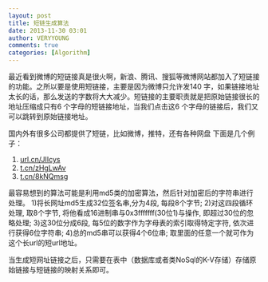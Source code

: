 ```yaml
---
layout: post
title: 短链生成算法
date: 2013-11-30 03:01
author: VERYYOUNG
comments: true
categories: [Algorithm]
---
```

最近看到微博的短链接真是很火啊，新浪、腾讯、搜狐等微博网站都加入了短链接的功能。之所以要是使用短链接，主要是因为微博只允许发140 字，如果链接地址太长的话，那么发送的字数将大大减少。短链接的主要职责就是把原始链接很长的地址压缩成只有6 个字母的短链接地址，当我们点击这6 个字母的链接后，我们又可以跳转到原始链接地址。

国内外有很多公司都提供了短链，比如微博，推特，还有各种网盘
下面是几个例子：
1.  <a href="http://url.cn/JIIcys ">url.cn/JIIcys </a>
2.  <a href="http://t.cn/zHgLwAv" >t.cn/zHgLwAv</a>
3.  <a href="http://t.cn/8kNQmsg" >t.cn/8kNQmsg</a>

最容易想到的算法可能是利用md5类的加密算法，然后针对加密后的字符串进行处理。
1)将长网址md5生成32位签名串,分为4段, 每段8个字节;
2)对这四段循环处理, 取8个字节, 将他看成16进制串与0x3fffffff(30位1)与操作, 即超过30位的忽略处理;
3)这30位分成6段, 每5位的数字作为字母表的索引取得特定字符, 依次进行获得6位字符串;
4)总的md5串可以获得4个6位串; 取里面的任意一个就可作为这个长url的短url地址。


当生成短网址链接之后，只需要在表中（数据库或者类NoSql的K-V存储）存储原始链接与短链接的映射关系即可。
